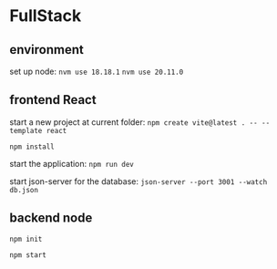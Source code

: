 # FullStack

## environment

set up node: `nvm use 18.18.1`
`nvm use 20.11.0`

## frontend React

start a new project at current folder: `npm create vite@latest . -- --template react`

`npm install`

start the application: `npm run dev`

start json-server for the database: `json-server --port 3001 --watch db.json`

## backend node

`npm init`

`npm start`